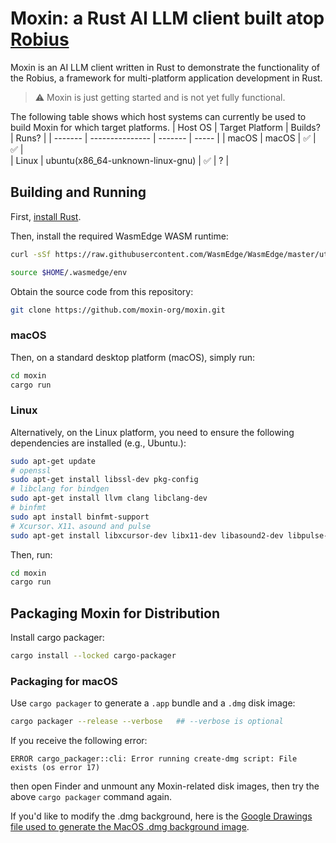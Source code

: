 # Moxin: a Rust AI LLM client built atop [Robius](https://github.com/project-robius)

Moxin is an AI LLM client written in Rust to demonstrate the functionality of the Robius, a framework for multi-platform application development in Rust.

> ⚠️ Moxin is just getting started and is not yet fully functional.

The following table shows which host systems can currently be used to build Moxin for which target platforms.
| Host OS | Target Platform | Builds? | Runs? |
| ------- | --------------- | ------- | ----- |
| macOS   | macOS           | ✅      | ✅    |  
| Linux   | ubuntu(x86_64-unknown-linux-gnu) | ✅ | ? |

## Building and Running

First, [install Rust](https://www.rust-lang.org/tools/install).

Then, install the required WasmEdge WASM runtime:

```sh
curl -sSf https://raw.githubusercontent.com/WasmEdge/WasmEdge/master/utils/install_v2.sh | bash

source $HOME/.wasmedge/env
```

Obtain the source code from this repository:
```sh
git clone https://github.com/moxin-org/moxin.git
```

### macOS

Then, on a standard desktop platform (macOS), simply run:

```sh
cd moxin
cargo run
```

### Linux

Alternatively, on the Linux platform, you need to ensure the following dependencies are installed (e.g., Ubuntu.):

```sh
sudo apt-get update
# openssl
sudo apt-get install libssl-dev pkg-config
# libclang for bindgen
sudo apt-get install llvm clang libclang-dev
# binfmt
sudo apt install binfmt-support
# Xcursor、X11、asound and pulse
sudo apt-get install libxcursor-dev libx11-dev libasound2-dev libpulse-dev
```

Then, run:

```sh
cd moxin
cargo run
```


## Packaging Moxin for Distribution

Install cargo packager:
```sh
cargo install --locked cargo-packager
```

### Packaging for macOS
Use `cargo packager` to generate a `.app` bundle and a `.dmg` disk image:
```sh
cargo packager --release --verbose   ## --verbose is optional
```

If you receive the following error:
```
ERROR cargo_packager::cli: Error running create-dmg script: File exists (os error 17)
```
then open Finder and unmount any Moxin-related disk images, then try the above `cargo packager` command again.



If you'd like to modify the .dmg background, here is the [Google Drawings file used to generate the MacOS .dmg background image](https://docs.google.com/drawings/d/1Uq13nAsCKFrl4s16HeLqpVfQ-vbF7v2Z8HFyqgeyrbE/edit?usp=sharing).
